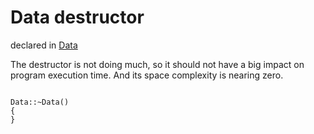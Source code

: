 
# Data destructor

declared in [Data](Data.hpp.md)

The destructor is not doing much, so it should not have a big impact on program execution time.
And its space complexity is nearing zero.

~~~ {.cpp}

Data::~Data()
{
}

~~~
